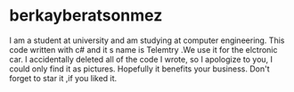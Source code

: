 # berkayberatsonmez
I am a student at university and am studying at computer engineering.
This code written with c# and it s name is Telemtry .We use it for the elctronic car.
I accidentally deleted all of the code I wrote, so I apologize to you, I could only find it as pictures. Hopefully it benefits your business.
Don't forget to star it ,if you liked it.

